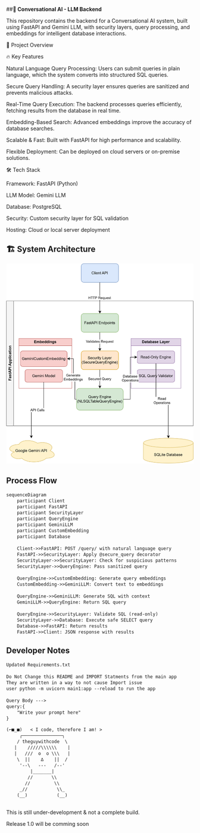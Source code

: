 ##**🚀 Conversational AI - LLM Backend**

This repository contains the backend for a Conversational AI system, built using FastAPI and Gemini LLM, with security layers, query processing, and embeddings for intelligent database interactions.

📌 Project Overview

🔥 Key Features

Natural Language Query Processing: Users can submit queries in plain language, which the system converts into structured SQL queries.

Secure Query Handling: A security layer ensures queries are sanitized and prevents malicious attacks.

Real-Time Query Execution: The backend processes queries efficiently, fetching results from the database in real time.

Embedding-Based Search: Advanced embeddings improve the accuracy of database searches.

Scalable & Fast: Built with FastAPI for high performance and scalability.

Flexible Deployment: Can be deployed on cloud servers or on-premise solutions.

🛠️ Tech Stack

Framework: FastAPI (Python)

LLM Model: Gemini LLM

Database: PostgreSQL

Security: Custom security layer for SQL validation

Hosting: Cloud or local server deployment

## 🏗️  System Architecture 
![System Arcitecture](./System_Architecture.svg)



## Process Flow

```mermaid
sequenceDiagram
    participant Client
    participant FastAPI
    participant SecurityLayer
    participant QueryEngine
    participant GeminiLLM
    participant CustomEmbedding
    participant Database

    Client->>FastAPI: POST /query/ with natural language query
    FastAPI->>SecurityLayer: Apply @secure_query decorator
    SecurityLayer->>SecurityLayer: Check for suspicious patterns
    SecurityLayer->>QueryEngine: Pass sanitized query
    
    QueryEngine->>CustomEmbedding: Generate query embeddings
    CustomEmbedding->>GeminiLLM: Convert text to embeddings
    
    QueryEngine->>GeminiLLM: Generate SQL with context
    GeminiLLM->>QueryEngine: Return SQL query
    
    QueryEngine->>SecurityLayer: Validate SQL (read-only)
    SecurityLayer->>Database: Execute safe SELECT query
    Database->>FastAPI: Return results
    FastAPI->>Client: JSON response with results

```





## Developer Notes
    Updated Requirements.txt

    Do Not Change this README and IMPORT Statments from the main app 
    They are written in a way to not cause Import issue
    user python -m uvicorn main1:app --reload to run the app

    Query Body --->
    query:{
        "Write your prompt here"
    }


```
(⌐■_■)   < I code, therefore I am! >
     ╭───────────────╮
    / theguywithcode  \
   |    /////\\\\\\    |
   |   ///  o  o \\\   |
    \  ||    ∆    ||  /
     '--\   ---   /--'
         |_______|
        //       \\
       //         \\
     _//           \\_
    (__)           (__)


```



This is still under-development & not a complete build.

Release 1.0 will be comming soon
